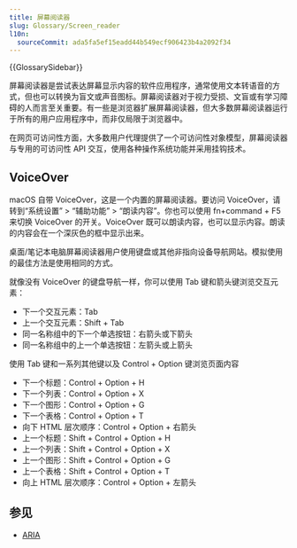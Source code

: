 ```yaml
---
title: 屏幕阅读器
slug: Glossary/Screen_reader
l10n:
  sourceCommit: ada5fa5ef15eadd44b549ecf906423b4a2092f34
---
```


{{GlossarySidebar}}

屏幕阅读器是尝试表达屏幕显示内容的软件应用程序，通常使用文本转语音的方式，但也可以转换为盲文或声音图标。屏幕阅读器对于视力受损、文盲或有学习障碍的人而言至关重要。有一些是浏览器扩展屏幕阅读器，但大多数屏幕阅读器运行于所有的用户应用程序中，而非仅局限于浏览器中。

在网页可访问性方面，大多数用户代理提供了一个可访问性对象模型，屏幕阅读器与专用的可访问性 API 交互，使用各种操作系统功能并采用挂钩技术。

## VoiceOver

macOS 自带 VoiceOver，这是一个内置的屏幕阅读器。要访问 VoiceOver，请转到“系统设置” > “辅助功能” > “朗读内容”。你也可以使用 fn+command + F5 来切换 VoiceOver 的开关。VoiceOver 既可以朗读内容，也可以显示内容。朗读的内容会在一个深灰色的框中显示出来。

桌面/笔记本电脑屏幕阅读器用户使用键盘或其他非指向设备导航网站。模拟使用的最佳方法是使用相同的方式。

就像没有 VoiceOver 的键盘导航一样，你可以使用 Tab 键和箭头键浏览交互元素：

- 下一个交互元素：Tab
- 上一个交互元素：Shift + Tab
- 同一名称组中的下一个单选按钮：右箭头或下箭头
- 同一名称组中的上一个单选按钮：左箭头或上箭头

使用 Tab 键和一系列其他键以及 Control + Option 键浏览页面内容

- 下一个标题：Control + Option + H
- 下一个列表：Control + Option + X
- 下一个图形：Control + Option + G
- 下一个表格：Control + Option + T
- 向下 HTML 层次顺序：Control + Option + 右箭头
- 上一个标题：Shift + Control + Option + H
- 上一个列表：Shift + Control + Option + X
- 上一个图形：Shift + Control + Option + G
- 上一个表格：Shift + Control + Option + T
- 向上 HTML 层次顺序：Control + Option + 左箭头

## 参见

- [ARIA](/zh-CN/docs/Web/Accessibility/ARIA)
